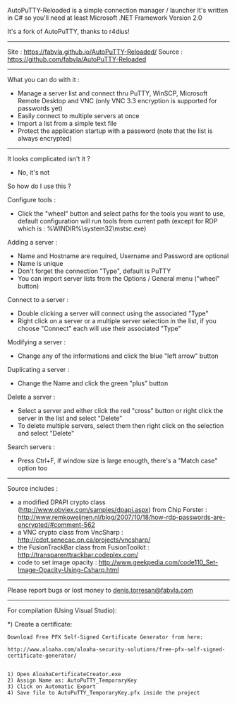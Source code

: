
 AutoPuTTY-Reloaded is a simple connection manager / launcher
 It's written in C# so you'll need at least Microsoft .NET Framework Version 2.0

 It's a fork of AutoPuTTY, thanks to r4dius!
 
---------------------------------------------

 Site : https://fabvla.github.io/AutoPuTTY-Reloaded/
 Source : https://github.com/fabvla/AutoPuTTY-Reloaded

---------------------------------------------

 What you can do with it :

 - Manage a server list and connect thru PuTTY, WinSCP, Microsoft Remote Desktop and VNC (only VNC 3.3 encryption is supported for passwords yet)
 - Easily connect to multiple servers at once
 - Import a list from a simple text file
 - Protect the application startup with a password (note that the list is always encrypted)

---------------------------------------------

 It looks complicated isn't it ?
 - No, it's not

 So how do I use this ?

 Configure tools :
 - Click the "wheel" button and select paths for the tools you want to use, default configuration will run tools from current path (except for RDP which is : %WINDIR%\system32\mstsc.exe) 

 Adding a server :
 - Name and Hostname are required, Username and Password are optional
 - Name is unique
 - Don't forget the connection "Type", default is PuTTY
 - You can import server lists from the Options / General menu ("wheel" button)

 Connect to a server :
 - Double clicking a server will connect using the associated "Type"
 - Right click on a server or a multiple server selection in the list, if you choose "Connect" each will use their associated "Type"
 
 Modifying a server :
 - Change any of the informations and click the blue "left arrow" button

 Duplicating a server :
 - Change the Name and click the green "plus" button

 Delete a server :
 - Select a server and either click the red "cross" button or right click the server in the list and select "Delete"
 - To delete multiple servers, select them then right click on the selection and select "Delete"

 Search servers :
 - Press Ctrl+F, if window size is large enougth, there's a "Match case" option too

---------------------------------------------

 Source includes :

 - a modified DPAPI crypto class (http://www.obviex.com/samples/dpapi.aspx) from Chip Forster : http://www.remkoweijnen.nl/blog/2007/10/18/how-rdp-passwords-are-encrypted/#comment-562
 - a VNC crypto class from VncSharp : http://cdot.senecac.on.ca/projects/vncsharp/
 - the FusionTrackBar class from FusionToolkit : http://transparenttrackbar.codeplex.com/
 - code to set image opacity : http://www.geekpedia.com/code110_Set-Image-Opacity-Using-Csharp.html

---------------------------------------------

 Please report bugs or lost money to denis.torresan@fabvla.com


---------------------------------------------
 
 For compilation (Using Visual Studio):
 
 *) Create a certificate:

	Download Free PFX Self-Signed Certificate Generator from here:

	http://www.aloaha.com/aloaha-security-solutions/free-pfx-self-signed-certificate-generator/


	1) Open AloahaCertificateCreator.exe
	2) Assign Name as: AutoPuTTY_TemporaryKey
	3) Click on Automatic Export
	4) Save file to AutoPuTTY_TemporaryKey.pfx inside the project


